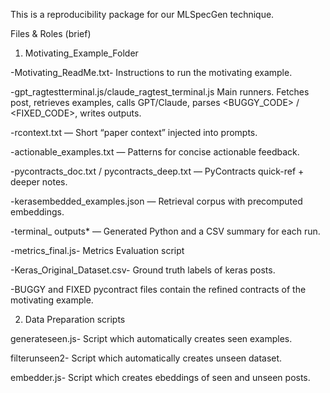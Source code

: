 This is a reproducibility package for our MLSpecGen technique.

Files & Roles (brief)

1) Motivating_Example_Folder
   
-Motivating_ReadMe.txt- Instructions to run the motivating example.

-gpt_ragtestterminal.js/claude_ragtest_terminal.js
  Main runners. Fetches post, retrieves examples, calls GPT/Claude, parses <BUGGY_CODE> / <FIXED_CODE>, writes outputs.

-rcontext.txt — Short “paper context” injected into prompts.

-actionable_examples.txt — Patterns for concise actionable feedback.

-pycontracts_doc.txt / pycontracts_deep.txt — PyContracts quick-ref + deeper notes.

-kerasembedded_examples.json — Retrieval corpus with precomputed embeddings.

-terminal_ outputs* — Generated Python and a CSV summary for each run.

-metrics_final.js- Metrics Evaluation script

-Keras_Original_Dataset.csv- Ground truth labels of keras posts.

-BUGGY and FIXED pycontract files contain the refined contracts of the motivating example.

2) Data Preparation scripts

generateseen.js- Script which automatically creates seen examples.

filterunseen2-   Script which automatically creates unseen dataset.

embedder.js-     Script which creates ebeddings of seen and unseen posts.

